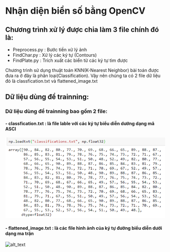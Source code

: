 # Nhận diện biển số bằng OpenCV

## Chương trình xử lý được chia làm 3 file chính đó là:
  - Preprocess.py : Bước tiền xử lý ảnh 
  - FindChar.py : Xử lý các ký tự (Contours)
  - FindPlate.py : Trích xuất các biển từ các ký tự tìm được
  
  Chương trình sử dụng thuật toán KNN(K-Nearest Neighbor) bài toán được đưa ra ở đây là phân loại(Classification). Vậy nên chúng ta có 2 file dữ liệu đó là classfication.txt và flattened_image.txt
  
## Dữ liệu dùng để trainning:
  ### Dữ liệu dùng để trainning bao gồm 2 file:
  #### - classfication.txt : là file lable với các ký tự biểu diễn dướng dạng mã ASCI
  
  ![alt text](/image/Capture.PNG)
  
  #### - flattened_image.txt : là các file hình ảnh của ký tự đưởng biểu diễn dưới dạng ma trận
  
  ![alt_text](/image/Capture1.PNG)

